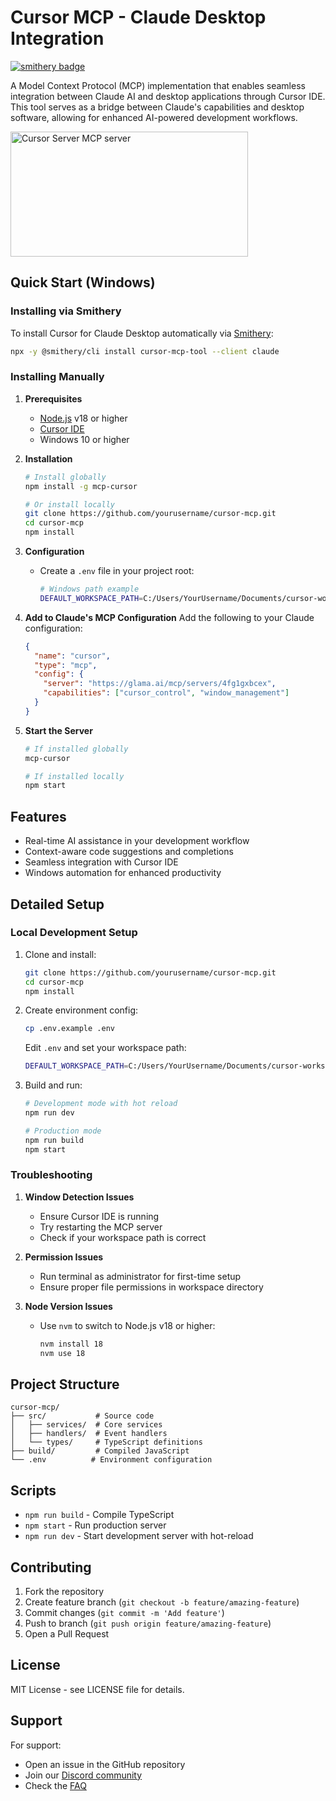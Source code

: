 # Cursor MCP - Claude Desktop Integration

[![smithery badge](https://smithery.ai/badge/cursor-mcp-tool)](https://smithery.ai/server/cursor-mcp-tool)

A Model Context Protocol (MCP) implementation that enables seamless integration between Claude AI and desktop applications through Cursor IDE. This tool serves as a bridge between Claude's capabilities and desktop software, allowing for enhanced AI-powered development workflows.

<a href="https://glama.ai/mcp/servers/4fg1gxbcex"><img width="380" height="200" src="https://glama.ai/mcp/servers/4fg1gxbcex/badge" alt="Cursor Server MCP server" /></a>

## Quick Start (Windows)

### Installing via Smithery

To install Cursor for Claude Desktop automatically via [Smithery](https://smithery.ai/server/cursor-mcp-tool):

```bash
npx -y @smithery/cli install cursor-mcp-tool --client claude
```

### Installing Manually
1. **Prerequisites**
   - [Node.js](https://nodejs.org/) v18 or higher
   - [Cursor IDE](https://cursor.sh/)
   - Windows 10 or higher

2. **Installation**
   ```bash
   # Install globally
   npm install -g mcp-cursor

   # Or install locally
   git clone https://github.com/yourusername/cursor-mcp.git
   cd cursor-mcp
   npm install
   ```

3. **Configuration**
   - Create a `.env` file in your project root:
     ```bash
     # Windows path example
     DEFAULT_WORKSPACE_PATH=C:/Users/YourUsername/Documents/cursor-workspaces
     ```

4. **Add to Claude's MCP Configuration**
   Add the following to your Claude configuration:
   ```json
   {
     "name": "cursor",
     "type": "mcp",
     "config": {
       "server": "https://glama.ai/mcp/servers/4fg1gxbcex",
       "capabilities": ["cursor_control", "window_management"]
     }
   }
   ```

5. **Start the Server**
   ```bash
   # If installed globally
   mcp-cursor

   # If installed locally
   npm start
   ```

## Features
- Real-time AI assistance in your development workflow
- Context-aware code suggestions and completions
- Seamless integration with Cursor IDE
- Windows automation for enhanced productivity

## Detailed Setup

### Local Development Setup
1. Clone and install:
   ```bash
   git clone https://github.com/yourusername/cursor-mcp.git
   cd cursor-mcp
   npm install
   ```

2. Create environment config:
   ```bash
   cp .env.example .env
   ```
   Edit `.env` and set your workspace path:
   ```bash
   DEFAULT_WORKSPACE_PATH=C:/Users/YourUsername/Documents/cursor-workspaces
   ```

3. Build and run:
   ```bash
   # Development mode with hot reload
   npm run dev

   # Production mode
   npm run build
   npm start
   ```

### Troubleshooting

1. **Window Detection Issues**
   - Ensure Cursor IDE is running
   - Try restarting the MCP server
   - Check if your workspace path is correct

2. **Permission Issues**
   - Run terminal as administrator for first-time setup
   - Ensure proper file permissions in workspace directory

3. **Node Version Issues**
   - Use `nvm` to switch to Node.js v18 or higher:
     ```bash
     nvm install 18
     nvm use 18
     ```

## Project Structure
```
cursor-mcp/
├── src/           # Source code
│   ├── services/  # Core services
│   ├── handlers/  # Event handlers
│   └── types/     # TypeScript definitions
├── build/         # Compiled JavaScript
└── .env          # Environment configuration
```

## Scripts
- `npm run build` - Compile TypeScript
- `npm start` - Run production server
- `npm run dev` - Start development server with hot-reload

## Contributing
1. Fork the repository
2. Create feature branch (`git checkout -b feature/amazing-feature`)
3. Commit changes (`git commit -m 'Add feature'`)
4. Push to branch (`git push origin feature/amazing-feature`)
5. Open a Pull Request

## License
MIT License - see LICENSE file for details.

## Support
For support:
- Open an issue in the GitHub repository
- Join our [Discord community](https://discord.gg/yourcommunity)
- Check the [FAQ](https://github.com/yourusername/cursor-mcp/wiki/FAQ)

